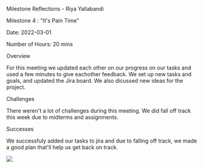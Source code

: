 Milestone Reflections - Riya Yallabandi

Milestone 4 : "It's Pain Time"


Date: 2022-03-01

Number of Hours: 20 mins


Overview

For this meeting we updated each other on our progress on our tasks and used a few minutes to give 
eachother feedback. We set up new tasks and goals, and updated the Jira board. We also dicussed new ideas
for the project.


Challenges

There weren't a lot of challenges during this meeting. We did fall off track this week due 
to midterms and assignments.

Successes

We successfuly added our tasks to jira and due to falling off track,
we made a good plan that'll help us get back on track.


![](https://github.com/BIT-IMD-Learning-with-AS/imd3901-term-project-nard/blob/main/documentation/blogposts/Weapon1Sketch%20(1).JPG?raw=true)


